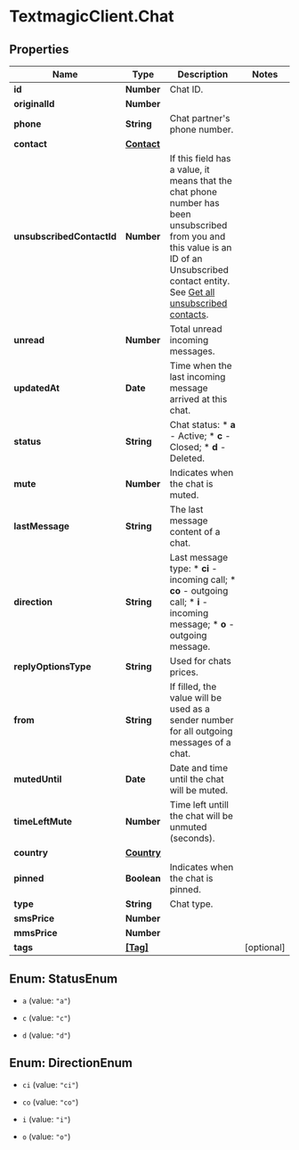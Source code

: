 # TextmagicClient.Chat

## Properties
Name | Type | Description | Notes
------------ | ------------- | ------------- | -------------
**id** | **Number** | Chat ID. | 
**originalId** | **Number** |  | 
**phone** | **String** | Chat partner's phone number. | 
**contact** | [**Contact**](Contact.md) |  | 
**unsubscribedContactId** | **Number** | If this field has a value, it means that the chat phone number has been unsubscribed from you and this value is an ID of an Unsubscribed contact entity. See [Get all unsubscribed contacts](https://docs.textmagic.com/#operation/getUnsubscribers). | 
**unread** | **Number** | Total unread incoming messages. | 
**updatedAt** | **Date** | Time when the last incoming message arrived at this chat. | 
**status** | **String** | Chat status:   * **a** - Active;   * **c** - Closed;   * **d** - Deleted.  | 
**mute** | **Number** | Indicates when the chat is muted. | 
**lastMessage** | **String** | The last message content of a chat. | 
**direction** | **String** | Last message type: * **ci** - incoming call; * **co** - outgoing call; * **i** - incoming message; * **o** - outgoing message.  | 
**replyOptionsType** | **String** | Used for chats prices. | 
**from** | **String** | If filled, the value will be used as a sender number for all outgoing messages of a chat. | 
**mutedUntil** | **Date** | Date and time until the chat will be muted. | 
**timeLeftMute** | **Number** | Time left untill the chat will be unmuted (seconds). | 
**country** | [**Country**](Country.md) |  | 
**pinned** | **Boolean** | Indicates when the chat is pinned. | 
**type** | **String** | Chat type. | 
**smsPrice** | **Number** |  | 
**mmsPrice** | **Number** |  | 
**tags** | [**[Tag]**](Tag.md) |  | [optional] 


<a name="StatusEnum"></a>
## Enum: StatusEnum


* `a` (value: `"a"`)

* `c` (value: `"c"`)

* `d` (value: `"d"`)




<a name="DirectionEnum"></a>
## Enum: DirectionEnum


* `ci` (value: `"ci"`)

* `co` (value: `"co"`)

* `i` (value: `"i"`)

* `o` (value: `"o"`)




